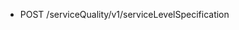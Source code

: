 <!--
    ATTENTION: This file was generated via gradle!
               Do NOT manually edit this file! Any such changes will be overwritten!
-->

* POST /serviceQuality/v1/serviceLevelSpecification

